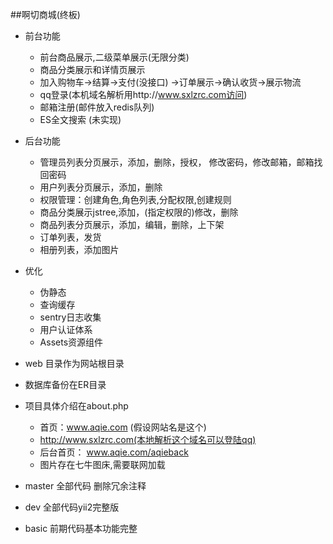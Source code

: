 ##啊切商城(终板)

- 前台功能
    * 前台商品展示,二级菜单展示(无限分类)
    * 商品分类展示和详情页展示
    * 加入购物车->结算->支付(没接口)
        ->订单展示->确认收货->展示物流
    * qq登录(本机域名解析用http://www.sxlzrc.com访问)
    * 邮箱注册(邮件放入redis队列)
    * ES全文搜索 (未实现)
- 后台功能
    * 管理员列表分页展示，添加，删除，授权，
       修改密码，修改邮箱，邮箱找回密码
    * 用户列表分页展示，添加，删除
    * 权限管理：创建角色,角色列表,分配权限,创建规则
    * 商品分类展示jstree,添加，(指定权限的)修改，删除
    * 商品列表分页展示，添加，编辑，删除，上下架
    * 订单列表，发货
    * 相册列表，添加图片
-   优化
    * 伪静态
    * 查询缓存
    * sentry日志收集
    * 用户认证体系
    * Assets资源组件
    
- web 目录作为网站根目录
- 数据库备份在ER目录
- 项目具体介绍在about.php 
    * 首页：www.aqie.com (假设网站名是这个) 
    * http://www.sxlzrc.com(本地解析这个域名可以登陆qq)
    * 后台首页： www.aqie.com/aqieback   
    * 图片存在七牛图床,需要联网加载
- master 全部代码 删除冗余注释
- dev    全部代码yii2完整版
- basic  前期代码基本功能完整


